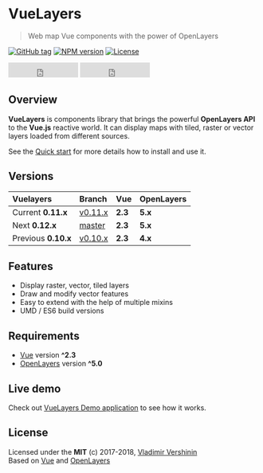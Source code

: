 # VueLayers

> Web map Vue components with the power of OpenLayers

[![GitHub tag](https://img.shields.io/github/tag/ghettovoice/vuelayers.svg)](https://github.com/ghettovoice/vuelayers/releases)
[![NPM version](https://img.shields.io/npm/v/vuelayers.svg)](https://www.npmjs.com/package/vuelayers)
[![License](https://img.shields.io/github/license/ghettovoice/vuelayers.svg)](https://github.com/ghettovoice/vuelayers/blob/master/LICENSE)

<iframe src="https://ghbtns.com/github-btn.html?user=ghettovoice&amp;repo=vuelayers&amp;type=star&amp;count=true&amp;size=large" 
    frameborder="0" scrolling="0" class="github-button vld-github-btn" width="140px" height="30px"></iframe>

<iframe src="https://ghbtns.com/github-btn.html?user=ghettovoice&amp;repo=vuelayers&amp;type=fork&amp;count=true&amp;size=large" 
    frameborder="0" scrolling="0" class="github-button vld-github-btn" width="140px" height="30px"></iframe>

## Overview

**VueLayers** is components library that brings the powerful **OpenLayers API** to the **Vue.js** reactive world. 
It can display maps with tiled, raster or vector layers loaded from different sources.

See the [Quick start](quickstart.md "Quick start guide") for more details how to install and use it.

## Versions

| Vuelayers           | Branch                                                           | Vue     | OpenLayers |
| :------------------ | :--------------------------------------------------------------- | :------ | :--------- |
| Current **0.11.x**  | [v0.11.x](https://github.com/ghettovoice/vuelayers/tree/v0.11.x) | **2.3** | **5.x**    |
| Next **0.12.x**     | [master](https://github.com/ghettovoice/vuelayers/tree/master)   | **2.3** | **5.x**    |
| Previous **0.10.x** | [v0.10.x](https://github.com/ghettovoice/vuelayers/tree/v0.10.x) | **2.3** | **4.x**    |

## Features

* Display raster, vector, tiled layers
* Draw and modify vector features
* Easy to extend with the help of multiple mixins
* UMD / ES6 build versions

## Requirements

- [Vue](https://vuejs.org/) version **^2.3**
- [OpenLayers](https://openlayers.org/) version **^5.0**

## Live demo

Check out [VueLayers Demo application](demo.md "VueLayers Demo application") to see how it works.

## License

Licensed under the **MIT** (c) 2017-2018, [Vladimir Vershinin](https://ghettovoice.github.io/)  
Based on [Vue](https://vuejs.org/ "Vue.js Homepage") and [OpenLayers](https://openlayers.org/ "OpenLayers Homepage")
